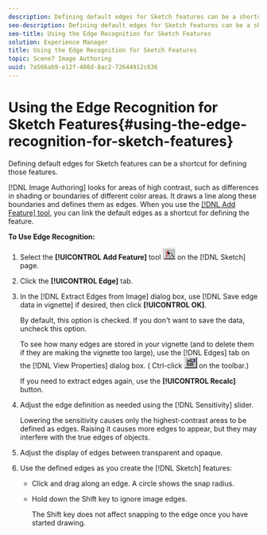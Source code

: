 ```yaml
---
description: Defining default edges for Sketch features can be a shortcut for defining those features.
seo-description: Defining default edges for Sketch features can be a shortcut for defining those features.
seo-title: Using the Edge Recognition for Sketch Features
solution: Experience Manager
title: Using the Edge Recognition for Sketch Features
topic: Scene7 Image Authoring
uuid: 7a566ab9-e12f-408d-8ac2-72644912c636
---
```


# Using the Edge Recognition for Sketch Features{#using-the-edge-recognition-for-sketch-features}

Defining default edges for Sketch features can be a shortcut for defining those features.

 [!DNL Image Authoring] looks for areas of high contrast, such as differences in shading or boundaries of different color areas. It draws a line along these boundaries and defines them as edges. When you use the [ [!DNL Add Feature] tool](../../c-vat-work-sketch-pg/c-vat-use-sketch-tools/c-vat-add-feat-tool.md#concept-d000c516e3a141d2bd595ca8986cfc0d), you can link the default edges as a shortcut for defining the feature.

**To Use Edge Recognition:** 

1. Select the **[!UICONTROL Add Feature]** tool ![](assets/add_feature.png) on the [!DNL Sketch] page.
1. Click the **[!UICONTROL Edge]** tab.
1. In the [!DNL Extract Edges from Image] dialog box, use [!DNL Save edge data in vignette] if desired, then click **[!UICONTROL OK]**.

   By default, this option is checked. If you don't want to save the data, uncheck this option.

   To see how many edges are stored in your vignette (and to delete them if they are making the vignette too large), use the [!DNL Edges] tab on the [!DNL View Properties] dialog box. ( Ctrl-click ![](assets/finger.png) on the toolbar.)

   If you need to extract edges again, use the **[!UICONTROL Recalc]** button. 

1. Adjust the edge definition as needed using the [!DNL Sensitivity] slider.

   Lowering the sensitivity causes only the highest-contrast areas to be defined as edges. Raising it causes more edges to appear, but they may interfere with the true edges of objects. 

1. Adjust the display of edges between transparent and opaque.
1. Use the defined edges as you create the [!DNL Sketch] features:

    * Click and drag along an edge. A circle shows the snap radius. 
    * Hold down the Shift key to ignore image edges.

      The Shift key does not affect snapping to the edge once you have started drawing.

